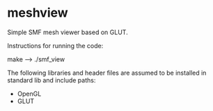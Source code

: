 # meshview

Simple SMF mesh viewer based on GLUT.

Instructions for running the code:

make --> ./smf_view

The following libraries and header files are assumed to be installed in standard lib and include paths:
- OpenGL
- GLUT
